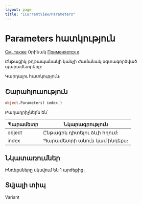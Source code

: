 ```yaml
---
layout: page
title: "ICurrentView/Parameters"
---
```



# Parameters հատկություն

[См. также](../ICurrentView.md) Օրինակ [Применяется к](../ICurrentView.md)

Ընթացիկ թղթապանակի կանչի ժամանակ օգտագործված պարամետրերը։

Կարդալու հատկություն։

## Շարահյուսություն

``` vb
object.Parameters( index )
```

Բաղադրիչներն են՝


| Պարամետր | Նկարագրություն |
|--|--|
| object | Ընթացիկ դիտելու ձևի հղում։  |
| index | Պարամետրի անուն կամ  ինդեքս։  |

## Նկատառումներ

Ինդեքսները սկսվում են 1 արժեքից։ 

## Տվյալի տիպ

Variant
